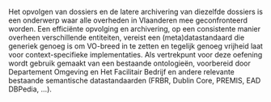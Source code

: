 Het opvolgen van dossiers en de latere archivering van diezelfde dossiers is een onderwerp waar alle overheden in 
Vlaanderen mee geconfronteerd worden. Een efficiënte opvolging en archivering, op een consistente manier overheen 
verschillende entiteiten, vereist een (meta)datastandaard die generiek genoeg is om VO-breed in te zetten en tegelijk 
genoeg vrijheid laat voor context-specifieke implementaties. Als vertrekpunt voor deze oefening wordt gebruik gemaakt 
van een bestaande ontologieën, voorbereid door Departement Omgeving en Het Facilitair Bedrijf en andere relevante bestaande
 semantische datastandaarden (FRBR, Dublin Core, PREMIS, EAD DBPedia, …).


